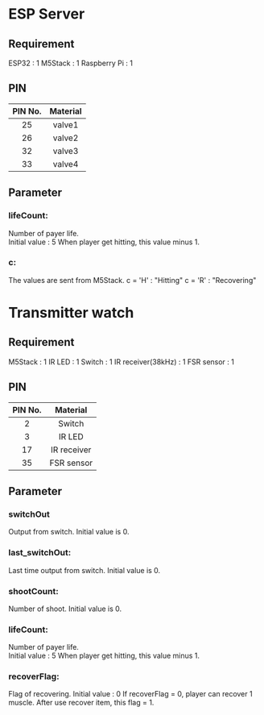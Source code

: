 # ESP Server
## Requirement
ESP32 : 1
M5Stack : 1
Raspberry Pi : 1

## PIN
| PIN No. | Material |
|:-: |:-:|
| 25 | valve1 |
| 26 | valve2 |
| 32 | valve3 |
| 33 | valve4 |

## Parameter
### lifeCount:
Number of payer life.  
Initial value : 5
When player get hitting, this value minus 1.

### c:
The values are sent from M5Stack.
c = 'H' : "Hitting"
c = 'R' : "Recovering"

# Transmitter watch
## Requirement
M5Stack : 1
IR LED : 1
Switch : 1
IR receiver(38kHz) : 1
FSR sensor : 1

## PIN
| PIN No. | Material |
|:-: |:-:|
| 2 | Switch |
| 3 | IR LED |
| 17 | IR receiver |
| 35 | FSR sensor |

## Parameter
### switchOut
Output from switch.
Initial value is 0.

### last_switchOut:
Last time output from switch.
Initial value is 0.

### shootCount:
Number of shoot.
Initial value is 0.

### lifeCount:
Number of payer life.  
Initial value : 5
When player get hitting, this value minus 1.

### recoverFlag:
Flag of recovering.
Initial value : 0
If recoverFlag = 0, player can recover 1 muscle. After use recover item, this flag = 1.  

